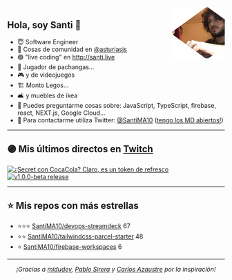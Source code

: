 <img height="120" align="right" src="https://raw.githubusercontent.com/SantiMA10/SantiMA10/main/.github/avatar.png" style="float: right" />

## Hola, soy Santi 🚀

- 😇 Software Engineer
- 📅 Cosas de comunidad en [@asturiasjs](https://twitter.com/asturiasjs)
- 🟣 "live coding" en http://santi.live 
- 🏀 Jugador de pachangas...
- 🎮 y de videojuegos 
- 🏗 Monto Legos...
- 🛋 y muebles de ikea 
- 🤔 Puedes preguntarme cosas sobre: JavaScript, TypeScript, firebase, react, NEXT.js, Google Cloud...
- 📝 Para contactarme utiliza Twitter: [@SantiMA10](https://twitter.com/SantiMA10) ([tengo los MD abiertos!](https://twitter.com/messages/compose?recipient_id=1397520804959694849))

---

## 🟣 Mis últimos directos en [Twitch](http://santi.live)

<div id="twitch-videos">
<a href='https://www.twitch.tv/videos/623745130' target='_blank'>
<img width='30%' src='https://static-cdn.jtvnw.net/cf_vods/d2nvs31859zcd8/ee0ed741dfc7224e0ecc_santima10_94848502371_6523947211/thumb/custom-229ab2a5-41db-4c43-82f1-ecfe95337543-320x180.png' alt='¿Secret con CocaCola? Claro, es un token de refresco' />
</a><a href='https://www.twitch.tv/videos/610282071' target='_blank'>
<img width='30%' src='https://static-cdn.jtvnw.net/cf_vods/d2nvs31859zcd8/e80012229508c9d2388e_santima10_53745942379_5534629342/thumb/thumb610282071-320x180.jpg' alt='v1.0.0-beta release' />
</a>
</div>

---

## ⭐️ Mis repos con más estrellas

- ⭐️⭐️⭐️ [SantiMA10/devops-streamdeck](https://github.com/SantiMA10/devops-streamdeck) 67
- ⭐️⭐️ [SantiMA10/tailwindcss-parcel-starter](https://github.com/SantiMA10/tailwindcss-parcel-starter) 48
- ⭐️ [SantiMA10/firebase-workspaces](https://github.com/SantiMA10/firebase-workspaces) 6

---

<p align="center">
<i>¡Gracias a <a href="https://github.com/midudev" target="_blank"> midudev</a>, <a href="https://github.com/pablosirera" taget="_blank">Pablo Sirera</a> y <a href="https://github.com/carlosazaustre" target="_blank">Carlos Azaustre</a> por la inspiración!</i>
</p>
